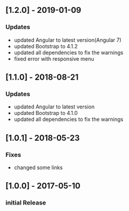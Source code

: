 ## [1.2.0] - 2019-01-09
### Updates
- updated Angular to latest version(Angular 7)
- updated Bootstrap to 4.1.2
- updated all dependencies to fix the warnings
- fixed error with responsive menu


## [1.1.0] - 2018-08-21
### Updates
- updated Angular to latest version
- updated Bootstrap to 4.1.0
- updated all dependencies to fix the warnings

## [1.0.1] - 2018-05-23
### Fixes
- changed some links

## [1.0.0] - 2017-05-10
### initial Release
